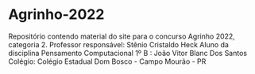 # Agrinho-2022
Repositório contendo material do site para o concurso Agrinho 2022, categoria 2.
Professor responsável: Stênio Cristaldo Heck
Aluno da disciplina Pensamento Computacional 1º B : João Vitor Blanc Dos Santos
Colégio: Colégio Estadual Dom Bosco - Campo Mourão - PR
